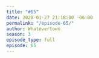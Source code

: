 ```yaml
---
title: "#65"
date: 2020-01-27 21:18:00 -06:00
permalink: "/episode-65/"
author: Whatevertown
season: 3
episode_type: full
episode: 65
---
```


